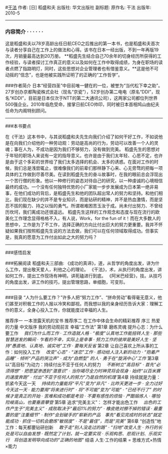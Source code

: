 #[干法](https://book.douban.com/subject/4846035/)
作者:  [日] 稻盛和夫 
出版社: 华文出版社
副标题: 
原作名: 干法
出版年: 2010-5
***
### 内容简介  · · · · · ·
这是稻盛和夫以78岁高龄出任日航CEO之后推出的第一本书，也是稻盛和夫首次与读者分享自己在工作上的做法和心得。该书在日本一经出版，不到一年再版19次，月销量最高达到20万册。
**稻盛先生结合自己70余年的切身经历所获得的工作经验，与读者探讨工作真正的意义以及如何在工作中取得成绩，为身在职场的读者点燃了指路明灯，同时，这些思想对企业管理者也有借鉴意义。**这是他不可动摇的“信念”，也是他被实践所证明了的正确的“工作哲学”。

###作者简介 
日本“经营四圣”中目前唯一健在的一位，被誉为“当代松下幸之助”。27岁创办京都陶瓷株式会社（现名“京瓷”），52岁创办第二电电（原名“DDI”，现名“KDDI”，目前是日本仅次于NTT的第二大通讯公司），这两家公司都位列世界500强企业。2010年临危受命，接掌日航CEO帅印，同时被日本首相鸠山由纪夫任命为内阁特别顾问。
***
###本书要点

在《干法》这本书中，与其说稻盛和夫先生向我们介绍了如何干好工作，不如说他是在向我们介绍他的一种劳动观：劳动是高尚的行为，劳动可以改善一个人的灵魂；事在人为，不成功是因为我们不够努力，没有做到完美。
    稻盛先生的思想对于年轻的职场人来说有一定的指导意义。也许是由于我们太年轻、心思不定，也许是由于这个多彩的世界给了我们太多选择的机会、太多的诱惑。在面对工作的时候，我们总是浅尝辄止，很难像我们的前辈们那样静下心来、心无旁骛的把每一项具体的工作做到尽善尽美。在读到稻盛先生的奋斗故事时，在我的眼前总会浮现出一个苦行僧的形象。他以一种修行的姿态对待自己的研究，以一种虔诚的心境相信最终的成功。一个没有任何独特优势的小厂家能一步步发展成为日本第一绝非易事，在他们成功的背后，是稻盛先生和他的团队超出常人的努力和坚持。和他们相比，我们现在缺少的并不是专业知识，而是钻研的精神，并不是热血激情，而是坚忍不拔的毅力、持之以恒的勇气。所谓艰难困苦玉汝于成。尚未付出努力、不曾经历坎坷，我们离成功还很遥远。
    稻盛先生这样的工作观念和态度与现在流行的欧美化工作理念显得格格不入，有人说，Work，for the fun of it！而在大多数人的思想中，工作是为了不工作，选择正确的方向比付出巨大的努力更重要。我并不怀疑如果我们按照稻盛先生说的方法去做，我们可以在任何领域取得成功。但事实是，我真的愿意为工作付出如此之大的努力吗？
***
###感悟启发

###拓展阅读
稻盛和夫三部曲:
《成功的真谛》，道，从哲学的角度出发，讲为什么工作，提出敬天爱人，利他之心的理论。
《干法》，术，从执行的角度出发，讲如何工作，提出工作现场有神明，讲死磕进行到底。
《阿米巴经营》，技。从技巧的角度出发，讲工作的技巧，提出管理思路，单细胞，可变形。
***
###目录
“人为什么要工作？”许多人把“努力工作”、“拼命劳动”看得毫无意义，他们甚至对积极工作的人报以冷笑和鄙视。而我想以我的亲身经历告诉大家：理解工作的意义，全身心投入工作，你就能度过幸福的人生。

推荐序一 一本泄露天机的宝书
推荐序二 在工作中体会生命的精彩推荐
序三 热爱的力量
中文版序 我的劳动观前言 幸福“工作法”
第1章 磨练灵魂 提升心志：为什么要工作　
*我们为什么而工作 · 工作造就人格 · “极度”认真地工作能扭转人生 · 那些智慧迸发的瞬间 · 乍看的不幸，实际上是幸事 · 努力工作的彼岸是美好人生 · 坚持“愚直地、认真地、诚实地”工作 · 要每天反省*
第2章 让自己喜欢上所从事的工作：如何投入工作　
*改变“心态” · “迷恋”工作 · 感动给人注入新的动力 · “抱着产品睡” · 倾听“产品的哭泣声” · 成为“自燃型” 的人 · 勇于在“旋涡中心”工作*
第3章 以“高目标”为动力：持续付出不亚于任何人的努力　
*不断树立“高目标” · 首先“必须得想” · 把愿望渗透到“潜意识” · 当你竭尽全力时神灵将会现身 · 始终“以百米赛的速度奔跑” · 付出“不亚于任何人的努力”乃是自然的机理*
第4章 持续就是力量：抓紧今天这一天　
*持续的力量能将“平凡”变为“非凡” · 比昨天更进一步 · 全力过好今天这一天 · 能力要用“将来进行时” · 将“不可能”变为“可能” · “已经不行了” 的时候才是真正的开始 · 苦难和成功都是考验 · 不要有感性的烦恼 · 严酷锻炼人 · 哪怕险峻高山，也要垂直攀登*
第5章 追求“完美主义”： 怎样才能出色工作　
*出色的工作产生于“完美主义” · 成败取决于“最后1%的努力” · 橡皮绝对擦不掉的错误 · 最重要的是“注重细节” · 制作“会划破手的”崭新的产品　事先“看见完成时的状态”就定能成功 · 抓住一切机会磨炼“敏锐度” · 不是“最佳”，而是“完美”*
第6章 “创造性”地工作：每天都要钻研创新　
*敢于走“别人没走过的路” · “扫地”改变人生 · 外行的长处是可以自由发想 · 既然定了计划，就一定要实现 · 乐观构思、悲观计划、乐观实行　将创造发明导向成功的“正确的地图”*
结语 人生·工作的结果 = 思维方式×热情×能力